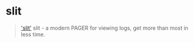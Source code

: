 
# slit

> ['slit'](https://github.com/tigrawap/slit/) slit - a modern PAGER for viewing logs, get more than most in less time.

